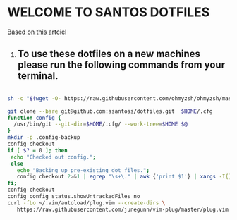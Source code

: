 # WELCOME TO SANTOS DOTFILES


[Based on this artciel](https://www.atlassian.com/git/tutorials/dotfiles)

1. To use these dotfiles on a new machines please run the following commands from your terminal.
    -  
 ```bash
 
 sh -c "$(wget -O- https://raw.githubusercontent.com/ohmyzsh/ohmyzsh/master/tools/install.sh)"

git clone --bare git@github.com:asantoss/dotfiles.git  $HOME/.cfg
function config {
   /usr/bin/git --git-dir=$HOME/.cfg/ --work-tree=$HOME $@
}
mkdir -p .config-backup
config checkout
if [ $? = 0 ]; then
  echo "Checked out config.";
  else
    echo "Backing up pre-existing dot files.";
    config checkout 2>&1 | egrep "\s+\." | awk {'print $1'} | xargs -I{} mv {} .config-backup/{}
fi;
config checkout
config config status.showUntrackedFiles no
curl -fLo ~/.vim/autoload/plug.vim --create-dirs \
    https://raw.githubusercontent.com/junegunn/vim-plug/master/plug.vim
```




